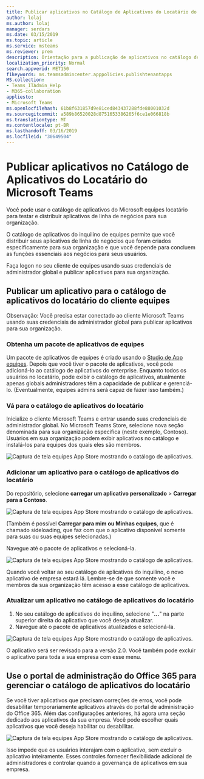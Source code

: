 ```yaml
---
title: Publicar aplicativos no Catálogo de Aplicativos do Locatário do Microsoft Teams
author: lolaj
ms.author: lolaj
manager: serdars
ms.date: 03/15/2019
ms.topic: article
ms.service: msteams
ms.reviewer: prem
description: Orientação para a publicação de aplicativos no catálogo de aplicativos do Microsoft equipes inquilino.
localization_priority: Normal
search.appverid: MET150
f1keywords: ms.teamsadmincenter.apppolicies.publishtenantapps
MS.collection:
- Teams_ITAdmin_Help
- M365-collaboration
appliesto:
- Microsoft Teams
ms.openlocfilehash: 61b8f631857d9e81ced843437288fde88001032d
ms.sourcegitcommit: a589b86520028d8751653386265f6ce1e066818b
ms.translationtype: MT
ms.contentlocale: pt-BR
ms.lasthandoff: 03/16/2019
ms.locfileid: "30649504"
---
```

<a name="publish-apps-to-the-microsoft-teams-tenant-apps-catalog"></a>Publicar aplicativos no Catálogo de Aplicativos do Locatário do Microsoft Teams
=======================================================

Você pode usar o catálogo de aplicativos do Microsoft equipes locatário para testar e distribuir aplicativos de linha de negócios para sua organização. 

O catálogo de aplicativos do inquilino de equipes permite que você distribuir seus aplicativos de linha de negócios que foram criados especificamente para sua organização e que você depende para concluem as funções essenciais aos negócios para seus usuários. 
 
Faça logon no seu cliente de equipes usando suas credenciais de administrador global e publicar aplicativos para sua organização. 

## <a name="publish-an-app-to-the-tenant-apps-catalog-from-the-teams-client"></a>Publicar um aplicativo para o catálogo de aplicativos do locatário do cliente equipes

Observação: Você precisa estar conectado ao cliente Microsoft Teams usando suas credenciais de administrador global para publicar aplicativos para sua organização.

### <a name="get-a-teams-app-package"></a>Obtenha um pacote de aplicativos de equipes

Um pacote de aplicativos de equipes é criado usando o [Studio de App equipes](https://docs.microsoft.com/microsoftteams/platform/get-started/get-started-app-studio). Depois que você tiver o pacote de aplicativos, você pode adicioná-lo ao catálogo de aplicativos do enterprise. Enquanto todos os usuários no locatário, pode exibir o catálogo de aplicativos, atualmente apenas globais administradores têm a capacidade de publicar e gerenciá-lo. (Eventualmente, equipes admins será capaz de fazer isso também.)

### <a name="go-to-the-tenant-apps-catalog"></a>Vá para o catálogo de aplicativos do locatário

Inicialize o cliente Microsoft Teams e entrar usando suas credenciais de administrador global. No Microsoft Teams Store, selecione nova seção denominada para sua organização específica (neste exemplo, Contoso). Usuários em sua organização podem exibir aplicativos no catálogo e instalá-los para equipes dos quais eles são membros. 

![Captura de tela equipes App Store mostrando o catálogo de aplicativos.](media/private-app-store-teams-image01.png)

### <a name="add-an-app-to-the-tenant-apps-catalog"></a>Adicionar um aplicativo para o catálogo de aplicativos do locatário

Do repositório, selecione **carregar um aplicativo personalizado** > **Carregar para a Contoso**.

![Captura de tela equipes App Store mostrando o catálogo de aplicativos.](media/private-app-store-teams-image02.png)

(Também é possível **Carregar para mim ou Minhas equipes**, que é chamado sideloading, que faz com que o aplicativo disponível somente para suas ou suas equipes selecionadas.) 

Navegue até o pacote de aplicativos e selecioná-la.

![Captura de tela equipes App Store mostrando o catálogo de aplicativos.](media/private-app-store-teams-image03.png)

Quando você voltar ao seu catálogo de aplicativos do inquilino, o novo aplicativo de empresa estará lá. Lembre-se de que somente você e membros da sua organização têm acesso a esse catálogo de aplicativos.

### <a name="update-an-app-in-the-tenant-apps-catalog"></a>Atualizar um aplicativo no catálogo de aplicativos do locatário

1. No seu catálogo de aplicativos do inquilino, selecione "**…**" na parte superior direita do aplicativo que você deseja atualizar.
2. Navegue até o pacote de aplicativos atualizados e selecioná-la.

![Captura de tela equipes App Store mostrando o catálogo de aplicativos.](media/private-app-store-teams-image04.png)

O aplicativo será ser revisado para a versão 2.0. Você também pode excluir o aplicativo para toda a sua empresa com esse menu.

## <a name="use-the-office-365-admin-portal-to-manage-the-tenant-apps-catalog"></a>Use o portal de administração do Office 365 para gerenciar o catálogo de aplicativos do locatário

Se você tiver aplicativos que precisam correções de erros, você pode desabilitar temporariamente aplicativos através do portal de administração do Office 365. Além das configurações anteriores, há agora uma seção dedicado aos aplicativos da sua empresa. Você pode escolher quais aplicativos que você deseja habilitar ou desabilitar.

![Captura de tela equipes App Store mostrando o catálogo de aplicativos.](media/private-app-store-teams-image05.png)

Isso impede que os usuários interajam com o aplicativo, sem excluir o aplicativo inteiramente. Esses controles fornecer flexibilidade adicional de administradores e controlar quando a governança de aplicativos em sua empresa. 


